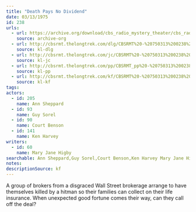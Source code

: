 ```yaml
---
title: "Death Pays No Dividend"
date: 03/13/1975
id: 238
urls: 
  - url: https://archive.org/download/cbs_radio_mystery_theater/cbs_radio_mystery_theater-0201-0250.zip/cbs_radio_mystery_theater-0201-0250%2Fcbsrmt_0238_death_pays_no_dividend.mp3
    source: archive-org
  - url: http://cbsrmt.thelongtrek.com/dlg/CBSRMT%20-%20750313%200238%20Death%20Pays%20No%20Dividend.mp3
    source: kl-dlg
  - url: http://cbsrmt.thelongtrek.com/jc/CBSRMT%20-%20750313%200238%20Death%20Pays%20No%20Dividend%20vbr%20fb2_jc.mp3
    source: kl-jc
  - url: http://cbsrmt.thelongtrek.com/pp/CBSRMT_pp%20-%20750313%200238%20Death%20Pays%20No%20Dividend.mp3
    source: kl-pp
  - url: http://cbsrmt.thelongtrek.com/kf/CBSRMT%20-%20750313%200238%20Death%20Pays%20No%20Dividend_kf.mp3
    source: kl-kf
tags: 
actors:  
  - id: 205
    name: Ann Sheppard  
  - id: 93
    name: Guy Sorel  
  - id: 90
    name: Court Benson  
  - id: 141
    name: Ken Harvey
writers:  
  - id: 60
    name: Mary Jane Higby
searchable: Ann Sheppard,Guy Sorel,Court Benson,Ken Harvey Mary Jane Higby
notes: 
descriptionSource: kf
---
```

A group of brokers from a disgraced Wall Street brokerage arrange to have themselves killed by a hitman so their families can collect on their life insurance. When unexpected good fortune comes their way, can they call off the deal?